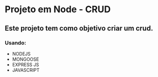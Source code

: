 # Projeto em Node - CRUD


## Este projeto tem como objetivo criar um crud.
### Usando:
* NODEJS
* MONGOOSE
* EXPRESS JS
* JAVASCRIPT


